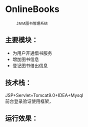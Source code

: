 # OnlineBooks
         JAVA图书管理系统  
## **主要模块**：

*  为用户开通借书服务
*  增加图书信息
*  登记图书借出信息  

## 技术栈：
JSP+Servlet+Tomcat9.0+IDEA+Mysql  
前台登录验证使用框架，


## 运行效果：  


